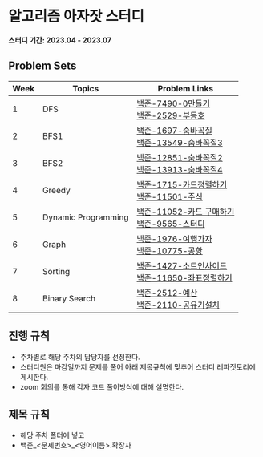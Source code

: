 # 알고리즘 아자잣 스터디

**스터디 기간: 2023.04 - 2023.07**

## Problem Sets

| Week | Topics           | Problem Links |
|------|------------------|---------------|
| 1    | DFS              | [백준-7490-0만들기](https://www.acmicpc.net/problem/7490)<br>[백준-2529-부등호](https://www.acmicpc.net/problem/2529) |
| 2    | BFS1             | [백준-1697-숨바꼭질](https://www.acmicpc.net/problem/1697)<br>[백준-13549-숨바꼭질3](https://www.acmicpc.net/problem/13549) |
| 3    | BFS2             | [백준-12851-숨바꼭질2](https://www.acmicpc.net/problem/12851)<br>[백준-13913-숨바꼭질4](https://www.acmicpc.net/problem/13913) |
| 4    | Greedy           | [백준-1715-카드정렬하기](https://www.acmicpc.net/problem/1715)<br>[백준-11501-주식](https://www.acmicpc.net/problem/11501) |
| 5    | Dynamic Programming | [백준-11052-카드 구매하기](https://www.acmicpc.net/problem/11052)<br>[백준-9565-스터디](https://www.acmicpc.net/problem/9465) |
| 6    | Graph            | [백준-1976-여행가자](https://www.acmicpc.net/problem/1976)<br>[백준-10775-공항](https://www.acmicpc.net/problem/10775) |
| 7    | Sorting          | [백준-1427-소트인사이드](https://www.acmicpc.net/problem/1427)<br>[백준-11650-좌표정렬하기](https://www.acmicpc.net/problem/11650) |
| 8    | Binary Search    | [백준-2512-예산](https://www.acmicpc.net/problem/2512)<br>[백준-2110-공유기설치](https://www.acmicpc.net/problem/2110) |

## 진행 규칙
- 주차별로 해당 주차의 담당자를 선정한다.
- 스터디원은 마감일까지 문제를 풀어 아래 제목규칙에 맞추어 스터디 레파짓토리에 게시한다.
- zoom 회의를 통해 각자 코드 풀이방식에 대해 설명한다.

## 제목 규칙
- 해당 주차 폴더에 넣고
- 백준_<문제번호>_<영어이름>.확장자
